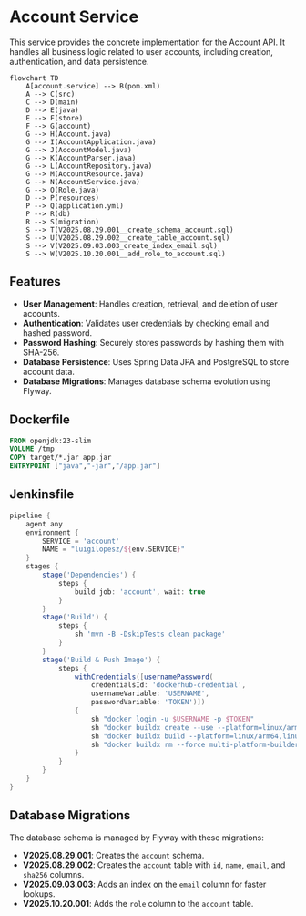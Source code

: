 # Account Service

This service provides the concrete implementation for the Account API. It handles all business logic related to user accounts, including creation, authentication, and data persistence.

```mermaid
flowchart TD
    A[account.service] --> B(pom.xml)
    A --> C(src)
    C --> D(main)
    D --> E(java)
    E --> F(store)
    F --> G(account)
    G --> H(Account.java)
    G --> I(AccountApplication.java)
    G --> J(AccountModel.java)
    G --> K(AccountParser.java)
    G --> L(AccountRepository.java)
    G --> M(AccountResource.java)
    G --> N(AccountService.java)
    G --> O(Role.java)
    D --> P(resources)
    P --> Q(application.yml)
    P --> R(db)
    R --> S(migration)
    S --> T(V2025.08.29.001__create_schema_account.sql)
    S --> U(V2025.08.29.002__create_table_account.sql)
    S --> V(V2025.09.03.003_create_index_email.sql)
    S --> W(V2025.10.20.001__add_role_to_account.sql)
```

## Features

-   **User Management**: Handles creation, retrieval, and deletion of user accounts.
-   **Authentication**: Validates user credentials by checking email and hashed password.
-   **Password Hashing**: Securely stores passwords by hashing them with SHA-256.
-   **Database Persistence**: Uses Spring Data JPA and PostgreSQL to store account data.
-   **Database Migrations**: Manages database schema evolution using Flyway.

## Dockerfile
```dockerfile
FROM openjdk:23-slim
VOLUME /tmp
COPY target/*.jar app.jar
ENTRYPOINT ["java","-jar","/app.jar"]
```

## Jenkinsfile
```groovy
pipeline {
    agent any
    environment {
        SERVICE = 'account'
        NAME = "luigilopesz/${env.SERVICE}"
    }
    stages {
        stage('Dependencies') {
            steps {
                build job: 'account', wait: true
            }
        }
        stage('Build') { 
            steps {
                sh 'mvn -B -DskipTests clean package'
            }
        }      
        stage('Build & Push Image') {
            steps {
                withCredentials([usernamePassword(
                    credentialsId: 'dockerhub-credential',
                    usernameVariable: 'USERNAME',
                    passwordVariable: 'TOKEN')])
                {
                    sh "docker login -u $USERNAME -p $TOKEN"
                    sh "docker buildx create --use --platform=linux/arm64,linux/amd64 --node multi-platform-builder-${env.SERVICE} --name multi-platform-builder-${env.SERVICE}"
                    sh "docker buildx build --platform=linux/arm64,linux/amd64 --push --tag ${env.NAME}:latest --tag ${env.NAME}:${env.BUILD_ID} -f Dockerfile ."
                    sh "docker buildx rm --force multi-platform-builder-${env.SERVICE}"
                }
            }
        }
    }
}
```

## Database Migrations

The database schema is managed by Flyway with these migrations:

- **V2025.08.29.001**: Creates the `account` schema.
- **V2025.08.29.002**: Creates the `account` table with `id`, `name`, `email`, and `sha256` columns.
- **V2025.09.03.003**: Adds an index on the `email` column for faster lookups.
- **V2025.10.20.001**: Adds the `role` column to the `account` table.